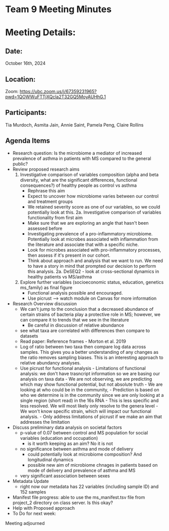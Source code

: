 # Team 9 Meeting Minutes 
# Meeting Details:
## Date: 
October 16th, 2024

## Location:
Zoom: https://ubc.zoom.us/j/67359231965?pwd=1QOWWuFTTjXQcla2T32GQ5MoyAUHhG.1

## Participants:
Tia Murdoch, Asmita Jain, Annie Saint, Pamela Peng, Claire Rollins

## Agenda Items
- Research question: Is the microbiome a mediator of increased prevalence of asthma in patients with MS compared to the general public?
- Review proposed research aims
    1. Investigative comparison of variables composition (alpha and beta diversity, what are the significant differences, functional consequences?) of healthy people as control vs asthma
       - Rephrase this aim
       - Expect to uncover how microbiome varies between our control and treatment groups
       - We retained severity score as one of our variables, so we could potentially look at this. 
    2a. Investigative comparison of variables functionality from first aim
       - Make sure that we are exploring an angle that hasn't been assessed before
       - Investigating prevalence of a pro-inflammatory microbiome. Potentially look at microbes associated with inflammation from the                literature and associate that with a specific niche.
       - Look for microbes associated with pro-inflammatory processes, then assess if it's present in our cohort.
       - Think about approach and analysis that we want to run. We need to have a story in mind that prompted our decision to perform this             analysis.
    2a. DeSEQ2 - look at cross-sectional dynamics in healthy patients vs MS/asthma
    3. Explore further variables (socioeconomic status, education, genetics ms_family) as final figure
       - Functional analysis possible and encouraged.
       - Use picrust --> watch module on Canvas for more information
- Research Overview discussion
  - We can't jump to the conclusion that a decreased abundance of certain strains of bacteria play a protective role in MS; however, we         can compare it to trends that we see in the literature
      - Be careful in discussion of relative abundance
  - see what taxa are correlated with differences then compare to datasets
  - Read paper: Reference frames - Morton et al. 2019 
  - Log of ratio between two taxa then compare log data across samples. This gives you a better understanding of any changes as the ratio        removes sampling biases. This is an interesting approach to relative abundancy analyses.
  - Use picrust for functional analysis
        - Limitations of functional analysis: we don't have trasncript information so we are basing our analysis on taxa data
        - We are not observing, we are predicting which may show functional potential, but not absolute truth
            - We are looking at who could be in the community,
        - Prediction is based on who we determine is in the community since we are only looking at a single region (short read) in the 16s             RNA
            - This is less specific and less resolved. We will most likely only resolve to the genera level
            - We won't know specific strain, which will impact our functional analysis.
        - Only address limitations of picrust if we make an aim that addresses the limitation
- Discuss preliminary data analysis on societal factors 
    - p-value of 0.07 between control and MS population for social variables (education and occupation)
        - is it worth keeping as an aim? No it is not
    - no significance between asthma and mode of delivery 
        - could potentially look at microbiome composition? And longitudinal dynamics
        - possible new aim of microbiome chnages in patients based on mode of delivery and prevalence of asthma and MS
    - very significant association between sexes 
- Metadata Update 
    - right now our metadata has 22 variables (including sample ID) and 152 samples 
- Manifest file progress: able to use the ms_manifest.tsv file from project_2 directory on class server. Is this okay?
- Help with Proposed approach 
- To Do for next week:
      
Meeting adjourned 

